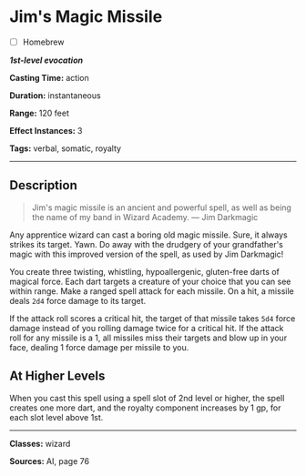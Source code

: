 # Jim's Magic Missile

- [ ] Homebrew

***1st-level evocation***

**Casting Time:** action

**Duration:** instantaneous

**Range:** 120 feet

**Effect Instances:** 3

**Tags:** verbal, somatic, royalty

---

## Description
> Jim's magic missile is an ancient and powerful spell, as well as being the name of my band in Wizard Academy.
> &mdash; Jim Darkmagic

Any apprentice wizard can cast a boring old magic missile. Sure, it always strikes its target. Yawn. Do away with the drudgery of your grandfather's magic with this improved version of the spell, as used by Jim Darkmagic!

You create three twisting, whistling, hypoallergenic, gluten-free darts of magical force. Each dart targets a creature of your choice that you can see within range. Make a ranged spell attack for each missile. On a hit, a missile deals `2d4` force damage to its target.

If the attack roll scores a critical hit, the target of that missile takes `5d4` force damage instead of you rolling damage twice for a critical hit. If the attack roll for any missile is a 1, all missiles miss their targets and blow up in your face, dealing 1 force damage per missile to you.

## At Higher Levels
When you cast this spell using a spell slot of 2nd level or higher, the spell creates one more dart, and the royalty component increases by 1 gp, for each slot level above 1st.

---

**Classes:** wizard

**Sources:** AI, page 76
